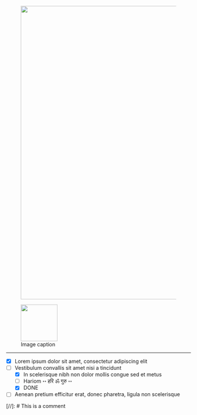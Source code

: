<figure>
    <img src="https://4.bp.blogspot.com/-tgA9nKQJJ2Q/Vtra_9UwzDI/AAAAAAAANhQ/VmWebFhwBxw/s1600/underconstruction.jpg
" width="800" />
</figure>

<figure>
  <img src="https://dummyimage.com/100x100/eee/aaa" width="100" />
  <figcaption>Image caption</figcaption>
</figure>

-------------
- [x] Lorem ipsum dolor sit amet, consectetur adipiscing elit
- [ ] Vestibulum convallis sit amet nisi a tincidunt
    * [x] In scelerisque nibh non dolor mollis congue sed et metus
    * [ ] Hariom ॰॰ हरि ॐ गुरु ॰॰
    * [x] DONE
- [ ] Aenean pretium efficitur erat, donec pharetra, ligula non scelerisque

[//]: # This is a comment
